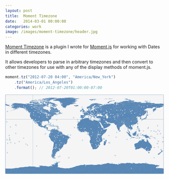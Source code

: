 ```yaml
---
layout: post
title:  Moment Timezone
date:   2014-03-01 00:00:00
categories: work
image: /images/moment-timezone/header.jpg
---
```


[Moment Timezone](http://momentjs.com/timezone/) is a plugin I wrote for 
[Moment.js](http://momentjs.com) for working with Dates in different
timezones.

It allows developers to parse in arbitrary timezones and then convert to other timezones for use with
any of the display methods of moment.js.

```js
moment.tz("2012-07-20 04:00", "America/New_York")
    .tz("America/Los_Angeles")
    .format(); // 2012-07-20T01:00:00-07:00
```

![Moment.js Website](/images/moment-timezone/map.jpg)
